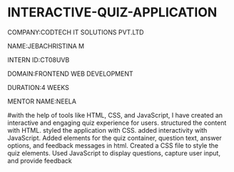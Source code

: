 # INTERACTIVE-QUIZ-APPLICATION 

COMPANY:CODTECH IT SOLUTIONS PVT.LTD

NAME:JEBACHRISTINA M

INTERN ID:CT08UVB

DOMAIN:FRONTEND WEB DEVELOPMENT

DURATION:4 WEEKS

MENTOR NAME:NEELA 

#with the help of tools like HTML, CSS, and JavaScript,  I have created an interactive and engaging quiz experience for users.
structured the content with HTML.
styled the application with CSS.
added interactivity with JavaScript.
Added elements for the quiz container, question text, answer options, and feedback messages in html.
Created a CSS file to style the quiz elements.
Used JavaScript to display questions, capture user input, and provide feedback
